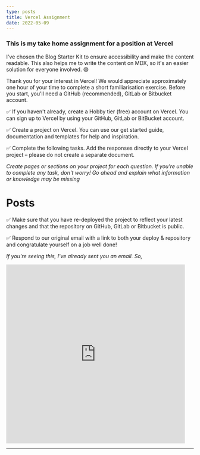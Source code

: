 ```yaml
---
type: posts
title: Vercel Assignment
date: 2022-05-09
---
```


### This is my take home assignment for a position at **Vercel**

I've chosen the Blog Starter Kit to ensure accessibility and make the content readable. This also helps me to write the content on MDX, so it's an easier solution for everyone involved. 😄

Thank you for your interest in Vercel! We would appreciate approximately one hour of your time to complete a short familiarisation exercise. Before you start, you'll need a GitHub (recommended), GitLab or Bitbucket account. 

✅  If you haven't already, create a Hobby tier (free) account on Vercel. You can sign up to Vercel by using your GitHub, GitLab or BitBucket account.

✅  Create a project on Vercel. You can use our get started guide, documentation and templates for help and inspiration.

✅  Complete the following tasks. Add the responses directly to your Vercel project – please do not create a separate document.

_Create pages or sections on your project for each question. If you're unable to complete any task, don't worry! Go ahead and explain what information or knowledge may be missing_

# Posts



✅  Make sure that you have re-deployed the project to reflect your latest changes and that the repository on GitHub, GitLab or Bitbucket is public.

✅  Respond to our original email with a link to both your deploy & repository and congratulate yourself on a job well done!

_If you're seeing this, I've already sent you an email. So,_
<iframe src="https://giphy.com/embed/mn1cym1jiJOUg" width="480" height="480" frameBorder="0" class="giphy-embed" allowFullScreen></iframe><p><a href="https://giphy.com/gifs/reactiongifs-mn1cym1jiJOUg"></a></p>

---